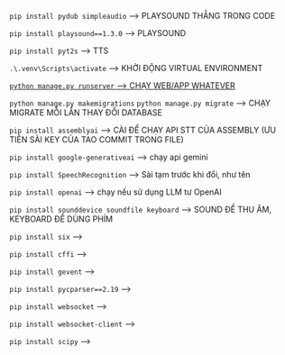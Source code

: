 `pip install pydub simpleaudio` --> PLAYSOUND THẲNG TRONG CODE

`pip install playsound==1.3.0` --> PLAYSOUND

`pip install pyt2s` --> TTS 

`.\.venv\Scripts\activate` --> KHỞI ĐỘNG VIRTUAL ENVIRONMENT

[`python manage.py runserver` --> CHẠY WEB/APP WHATEVER](http://127.0.0.1:8000/)

`python manage.py makemigrations`
`python manage.py migrate` --> CHẠY MIGRATE MỖI LẦN THAY ĐỔI DATABASE

`pip install assemblyai` --> CÀI ĐỂ CHẠY API STT CỦA ASSEMBLY (ƯU TIÊN SÀI KEY CỦA TAO COMMIT TRONG FILE)

`pip install google-generativeai` --> chạy api gemini

`pip install SpeechRecognition` --> Sài tạm trước khi đổi, như tên

`pip install openai` --> chạy nếu sử dụng LLM tư OpenAI

`pip install sounddevice soundfile keyboard` --> SOUND ĐỂ THU ÂM, KEYBOARD ĐỂ DÙNG PHÍM

`pip install six` -->

`pip install cffi` --> 

`pip install gevent` --> 

`pip install pycparser==2.19` --> 

`pip install websocket` --> 

`pip install websocket-client` --> 

`pip install scipy` --> 

